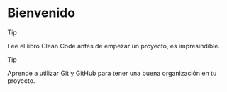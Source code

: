 # Bienvenido

> [!TIP]
> Lee el libro Clean Code antes de empezar un proyecto, es impresindible.

> [!TIP]
> Aprende a utilizar Git y GitHub para tener una buena organización en tu proyecto.